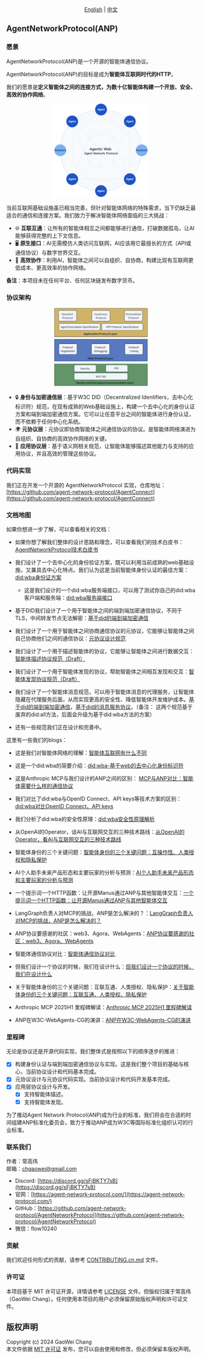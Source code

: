 <div align="center">
  
[English](README.md) | [中文](README.cn.md)

</div>

## AgentNetworkProtocol(ANP)

### 愿景

AgentNetworkProtocol(ANP)是一个开源的智能体通信协议。

AgentNetworkProtocol(ANP)的目标是成为**智能体互联网时代的HTTP**。

我们的愿景是**定义智能体之间的连接方式，为数十亿智能体构建一个开放、安全、高效的协作网络**。

<p align="center">
  <img src="/images/agentic-web3.png" width="50%" alt="Agentic Web"/>
</p>

当前互联网基础设施虽已相当完善，但针对智能体网络的特殊需求，当下仍缺乏最适合的通信和连接方案。我们致力于解决智能体网络面临的三大挑战：

- 🌐 **互联互通**：让所有的智能体相互之间都能够进行通信，打破数据孤岛，让AI能够获得完整的上下文信息。
- 🖥️ **原生接口**：AI无需模仿人类访问互联网，AI应该用它最擅长的方式（API或通信协议）与数字世界交互。
- 🤝 **高效协作**：利用AI，智能体之间可以自组织、自协商，构建比现有互联网更低成本、更高效率的协作网络。

**备注**：本项目未在任何平台、任何区块链发布数字货币。

### 协议架构

<p align="center">
  <img src="/images/protocol-layer-design.png" width="50%" alt="协议分层图"/>
</p>

- 🔒 **身份与加密通信层**：基于W3C DID（Decentralized Identifiers，去中心化标识符）规范，在现有成熟的Web基础设施上，构建一个去中心化的身份认证方案和端到端加密通信方案。它可以让任意平台之间的智能体进行身份认证，而不依赖于任何中心化系统。
- 🌍 **元协议层**：元协议即协商智能体之间通信协议的协议。是智能体网络演进为自组织、自协商的高效协作网络的关键。
- 📡 **应用协议层**：基于语义网相关规范，让智能体能够描述其他能力与支持的应用协议，并且高效的管理这些协议。

### 代码实现

我们正在开发一个开源的 AgentNetworkProtocol 实现，仓库地址：[https://github.com/agent-network-protocol/AgentConnect](https://github.com/agent-network-protocol/AgentConnect)

### 文档地图

如果你想进一步了解，可以查看相关的文档：

- 如果你想了解我们整体的设计思路和理念，可以查看我们的技术白皮书：[AgentNetworkProtocol技术白皮书](chinese/01-AgentNetworkProtocol技术白皮书.md)

- 我们设计了一个去中心化的身份验证方案，既可以利用当前成熟的web基础设施，又兼具去中心化特点。我们认为这是当前智能体身份认证的最佳方案：[did:wba身份证方案](chinese/03-did:wba方法规范.md)

  - 这是我们设计的一个did:wba服务端接口，可以用了测试你自己的did:wba客户端和服务端：[did:wba服务端接口](chinese/docs/did:wba服务端测试接口.md)

- 基于DID我们设计了一个用于智能体之间的端到端加密通信协议，不同于TLS，中间转发节点无法解密：[基于did的端到端加密通信](chinese/message/04-基于did的端到端加密通信技术协议.md)

- 我们设计了一个用于智能体之间协商通信协议的元协议，它能够让智能体之间自己协商他们之间的通信协议：[元协议设计规范](chinese/06-ANP-智能体通信元协议规范.md)

- 我们设计了一个用于描述智能体的协议，它能够让智能体之间进行数据交互：[智能体描述协议规范（Draft）](chinese/07-ANP-智能体描述协议规范.md)

- 我们设计了一个用于智能体发现的协议，帮助智能体之间相互发现和交互：[智能体发现协议规范（Draft）](chinese/08-ANP-智能体发现协议规范.md)

- 我们设计了一个智能体消息规范，可以用于智能体消息的代理服务，让智能体隐藏在代理服务后面，从而实现更高的安全性、降低智能体开发维护成本。[基于did的端到端加密通信](chinese/message/04-基于did的端到端加密通信技术协议.md)，[基于did的消息服务协议](chinese/message/05-基于did的消息服务协议.md)。（备注： 这两个规范基于废弃的did:all方法，后面会升级为基于did:wba方法的方案）

- 还有一些规范我们正在设计和完善中。


这里有一些我们的blogs：

- 这是我们对智能体网络的理解：[智能体互联网有什么不同](blogs/cn/智能体互联网有什么不同.md)

- 这是一个did:wba的简要介绍：[did:wba-基于web的去中心化身份标识符](blogs/did:wba-基于web的去中心化身份标识符.md)

- 这是Anthropic MCP与我们设计的ANP之间的区别： [MCP与ANP对比：智能体需要什么样的通信协议](blogs/cn/MCP与ANP对比：智能体需要什么样的通信协议.md)

- 我们对比了did:wba与OpenID Connect、API keys等技术方案的区别：[did:wba对比OpenID Connect、API keys](blogs/cn/did:wba对比openid-connect、api-keys.md)

- 我们分析了did:wba的安全性原理：[did:wba安全性原理解析](blogs/cn/did:wba安全性原理解析.md)

- 从OpenAI的Operator，谈AI与互联网交互的三种技术路线：[从OpenAI的Operator，看AI与互联网交互的三种技术路线](blogs/cn/从OpenAI的Operator，看AI与互联网交互的三种技术路线.md)

- 智能体身份的三个关键问题：[智能体身份的三个关键问题：互操作性、人类授权和隐私保护](blogs/three-key-issues-of-agent-identity:-interoperability,-human-authorization,-and-privacy-protection.md)

- AI个人助手未来产品形态和主要玩家的分析与预测：[AI个人助手未来产品形态和主要玩家的分析与预测](blogs/cn/AI个人助手未来产品形态和主要玩家的分析与预测.md)

- 一个提示词一个HTTP函数：让开源Manus通过ANP与其他智能体交互：[一个提示词一个HTTP函数：让开源Manus通过ANP与其他智能体交互](blogs/cn/一个提示词一个HTTP函数：让开源Manus通过ANP与其他智能体交互.md)

- LangGraph负责人对MCP的挑战，ANP是怎么解决的？：[LangGraph负责人对MCP的挑战，ANP是怎么解决的？](blogs/cn/LangGraph负责人对MCP的挑战，ANP是怎么解决的？.md)

- ANP协议要感谢的社区：web3、Agora、WebAgents：[ANP协议要感谢的社区：web3、Agora、WebAgents](blogs/cn/ANP协议要感谢的社区：web3、Agora、WebAgents.md)

- 智能体通信协议对比：[智能体通信协议对比](blogs/cn/智能体通信协议对比.md)

- 但我们设计一个协议的时候，我们在设计什么：[但我们设计一个协议的时候，我们在设计什么](blogs/cn/但我们设计一个协议的时候，我们在设计什么.md)

- 关于智能体身份的三个关键问题：互联互通、人类授权、隐私保护：[关于智能体身份的三个关键问题：互联互通、人类授权、隐私保护](blogs/cn/关于智能体身份的三个关键问题：互联互通、人类授权、隐私保护.md)

- Anthropic MCP 2025H1 里程碑解读：[Anthropic MCP 2025H1 里程碑解读](blogs/cn/anthropic-mcp-2025h1-里程碑解读.md)

- ANP在W3C-WebAgents-CG的演讲：[ANP在W3C-WebAgents-CG的演讲](blogs/cn/ANP在W3C-WebAgents-CG的演讲.md)

### 里程碑

无论是协议还是开源代码实现，我们整体式是按照以下的顺序逐步的推进：

- [x] 构建身份认证与端到端加密通信协议与实现。这是我们整个项目的基础与核心，当前协议设计和代码基本完成。
- [x] 元协议设计与元协议代码实现。当前协议设计和代码开发基本完成。
- [x] 应用层协议设计与开发。
  - [x] 支持智能体描述。
  - [x] 支持智能体发现。 

为了推动Agent Network Protocol(ANP)成为行业的标准，我们将会在合适的时间组建ANP标准化委员会，致力于推动ANP成为W3C等国际标准化组织认可的行业标准。

### 联系我们

作者：常高伟  
邮箱：chgaowei@gmail.com  
- Discord: [https://discord.gg/sFjBKTY7sB](https://discord.gg/sFjBKTY7sB)  
- 官网：[https://agent-network-protocol.com/](https://agent-network-protocol.com/)  
- GitHub：[https://github.com/agent-network-protocol/AgentNetworkProtocol](https://github.com/agent-network-protocol/AgentNetworkProtocol)
- 微信：flow10240

### 贡献

我们欢迎任何形式的贡献，请参考 [CONTRIBUTING.cn.md](CONTRIBUTING.cn.md) 文件。

### 许可证

本项目基于 MIT 许可证开源，详情请参考 [LICENSE](LICENSE) 文件。但版权归属于常高伟（GaoWei Chang）。任何使用本项目的用户必须保留原始版权声明和许可证文件。

## 版权声明  
Copyright (c) 2024 GaoWei Chang  
本文件依据 [MIT 许可证](./LICENSE) 发布，您可以自由使用和修改，但必须保留本版权声明。
